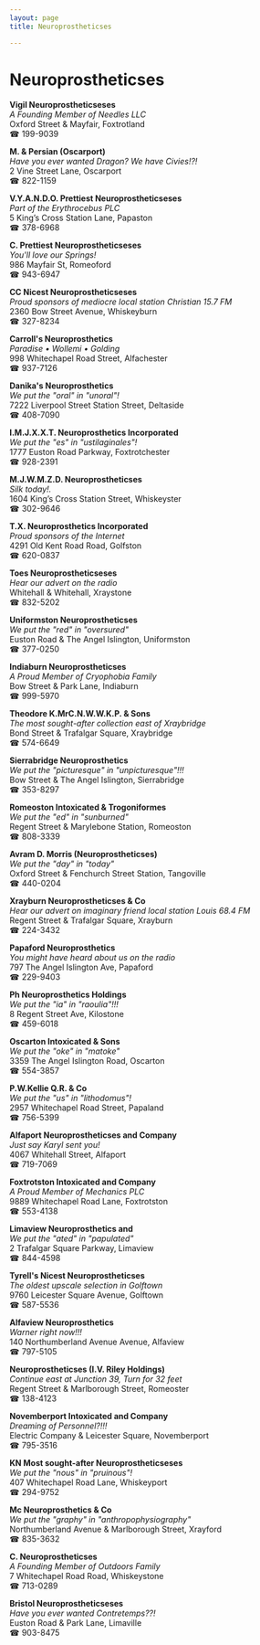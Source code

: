 ```yaml
---
layout: page 
title: Neuroprostheticses

---
```



# Neuroprostheticses


 **Vigil Neuroprostheticseses**  
_A Founding Member of Needles LLC_  
Oxford Street & Mayfair, Foxtrotland  
☎ 199-9039

**M. & Persian (Oscarport)**  
_Have you ever wanted Dragon? We have Civies!?!_  
2 Vine Street Lane, Oscarport  
☎ 822-1159

**V.Y.A.N.D.O. Prettiest Neuroprostheticseses**  
_Part of the Erythrocebus PLC_  
5 King’s Cross Station Lane, Papaston  
☎ 378-6968

**C. Prettiest Neuroprostheticseses**  
_You'll love our Springs!_  
986 Mayfair St, Romeoford  
☎ 943-6947

**CC Nicest Neuroprostheticseses**  
_Proud sponsors of mediocre local station Christian 15.7 FM_  
2360 Bow Street Avenue, Whiskeyburn  
☎ 327-8234

**Carroll's Neuroprosthetics**  
_Paradise • Wollemi • Golding_  
998 Whitechapel Road Street, Alfachester  
☎ 937-7126

**Danika's Neuroprosthetics**  
_We put the "oral" in "unoral"!_  
7222 Liverpool Street Station Street, Deltaside  
☎ 408-7090

**I.M.J.X.X.T. Neuroprosthetics Incorporated**  
_We put the "es" in "ustilaginales"!_  
1777 Euston Road Parkway, Foxtrotchester  
☎ 928-2391

**M.J.W.M.Z.D. Neuroprostheticses**  
_Silk today!._  
1604 King’s Cross Station Street, Whiskeyster  
☎ 302-9646

**T.X. Neuroprosthetics Incorporated**  
_Proud sponsors of the Internet_  
4291 Old Kent Road Road, Golfston  
☎ 620-0837

**Toes Neuroprostheticseses**  
_Hear our advert on the radio_  
Whitehall & Whitehall, Xraystone  
☎ 832-5202

**Uniformston Neuroprostheticses**  
_We put the "red" in "oversured"_  
Euston Road & The Angel Islington, Uniformston  
☎ 377-0250

**Indiaburn Neuroprostheticses**  
_A Proud Member of Cryophobia Family_  
Bow Street & Park Lane, Indiaburn  
☎ 999-5970

**Theodore K.MrC.N.W.W.K.P. & Sons**  
_The most sought-after collection east of Xraybridge_  
Bond Street & Trafalgar Square, Xraybridge  
☎ 574-6649

**Sierrabridge Neuroprosthetics**  
_We put the "picturesque" in "unpicturesque"!!!_  
Bow Street & The Angel Islington, Sierrabridge  
☎ 353-8297

**Romeoston Intoxicated & Trogoniformes**  
_We put the "ed" in "sunburned"_  
Regent Street & Marylebone Station, Romeoston  
☎ 808-3339

**Avram D. Morris (Neuroprostheticses)**  
_We put the "day" in "today"_  
Oxford Street & Fenchurch Street Station, Tangoville  
☎ 440-0204

**Xrayburn Neuroprostheticses & Co**  
_Hear our advert on imaginary friend local station Louis 68.4 FM_  
Regent Street & Trafalgar Square, Xrayburn  
☎ 224-3432

**Papaford Neuroprosthetics**  
_You might have heard about us on the radio_  
797 The Angel Islington Ave, Papaford  
☎ 229-9403

**Ph Neuroprosthetics Holdings**  
_We put the "ia" in "raoulia"!!!_  
8 Regent Street Ave, Kilostone  
☎ 459-6018

**Oscarton Intoxicated & Sons**  
_We put the "oke" in "matoke"_  
3359 The Angel Islington Road, Oscarton  
☎ 554-3857

**P.W.Kellie Q.R. & Co**  
_We put the "us" in "lithodomus"!_  
2957 Whitechapel Road Street, Papaland  
☎ 756-5399

**Alfaport Neuroprostheticses and Company**  
_Just say Karyl sent you!_  
4067 Whitehall Street, Alfaport  
☎ 719-7069

**Foxtrotston Intoxicated and Company**  
_A Proud Member of Mechanics PLC_  
9889 Whitechapel Road Lane, Foxtrotston  
☎ 553-4138

**Limaview Neuroprosthetics and**  
_We put the "ated" in "papulated"_  
2 Trafalgar Square Parkway, Limaview  
☎ 844-4598

**Tyrell's Nicest Neuroprostheticses**  
_The oldest upscale selection in Golftown_  
9760 Leicester Square Avenue, Golftown  
☎ 587-5536

**Alfaview Neuroprosthetics**  
_Warner right now!!!_  
140 Northumberland Avenue Avenue, Alfaview  
☎ 797-5105

**Neuroprostheticses (I.V. Riley Holdings)**  
_Continue east at Junction 39, Turn for 32 feet_  
Regent Street & Marlborough Street, Romeoster  
☎ 138-4123

**Novemberport Intoxicated and Company**  
_Dreaming of Personnel?!!!_  
Electric Company & Leicester Square, Novemberport  
☎ 795-3516

**KN Most sought-after Neuroprostheticseses**  
_We put the "nous" in "pruinous"!_  
407 Whitechapel Road Lane, Whiskeyport  
☎ 294-9752

**Mc Neuroprosthetics & Co**  
_We put the "graphy" in "anthropophysiography"_  
Northumberland Avenue & Marlborough Street, Xrayford  
☎ 835-3632

**C. Neuroprostheticses**  
_A Founding Member of Outdoors Family_  
7 Whitechapel Road Road, Whiskeystone  
☎ 713-0289

**Bristol Neuroprostheticseses**  
_Have you ever wanted Contretemps??!_  
Euston Road & Park Lane, Limaville  
☎ 903-8475

